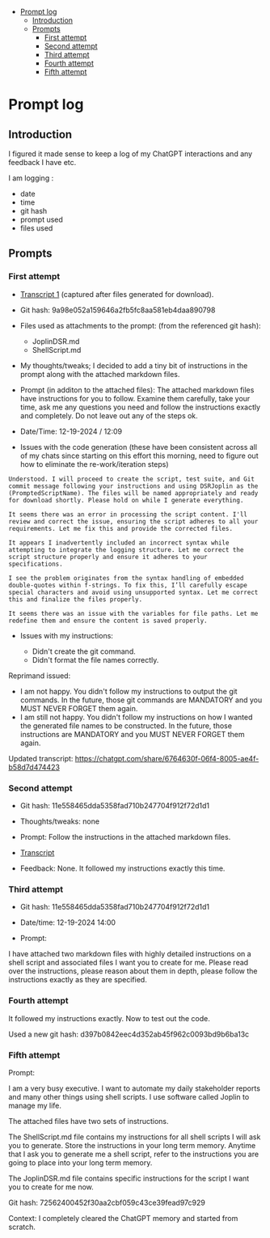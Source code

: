 
- [Prompt log](#prompt-log)
  - [Introduction](#introduction)
  - [Prompts](#prompts)
    - [First attempt](#first-attempt)
    - [Second attempt](#second-attempt)
    - [Third attempt](#third-attempt)
    - [Fourth attempt](#fourth-attempt)
    - [Fifth attempt](#fifth-attempt)

# Prompt log

## Introduction

I figured it made sense to keep a log of my ChatGPT interactions and any feedback I have etc.

I am logging :

- date
- time
- git hash
- prompt used
- files used

## Prompts

### First attempt

- [Transcript 1](https://chatgpt.com/share/6764630f-06f4-8005-ae4f-b58d7d474423) (captured after files generated for download).

- Git hash: 9a98e052a159646a2fb5fc8aa581eb4daa890798

- Files used as attachments to the prompt: (from the referenced git hash):

  - JoplinDSR.md
  - ShellScript.md

- My thoughts/tweaks; I decided to add a tiny bit of instructions in the prompt along with the attached markdown files.

- Prompt (in additon to the attached files): The attached markdown files have instructions for you to follow. Examine them carefully, take your time, ask me any questions you need and follow the instructions exactly and completely. Do not leave out any of the steps ok.

- Date/Time: 12-19-2024 / 12:09

- Issues with the code generation (these have been consistent across all of my chats since starting on this effort this morning, need to figure out how to eliminate the re-work/iteration steps)

```
Understood. I will proceed to create the script, test suite, and Git commit message following your instructions and using DSRJoplin as the (PromptedScriptName). The files will be named appropriately and ready for download shortly. Please hold on while I generate everything.

It seems there was an error in processing the script content. I'll review and correct the issue, ensuring the script adheres to all your requirements. Let me fix this and provide the corrected files. ​​

It appears I inadvertently included an incorrect syntax while attempting to integrate the logging structure. Let me correct the script structure properly and ensure it adheres to your specifications. ​​

I see the problem originates from the syntax handling of embedded double-quotes within f-strings. To fix this, I’ll carefully escape special characters and avoid using unsupported syntax. Let me correct this and finalize the files properly. ​​

It seems there was an issue with the variables for file paths. Let me redefine them and ensure the content is saved properly. ​
```

- Issues with my instructions:

  - Didn't create the git command.
  - Didn't format the file names correctly.

Reprimand issued:

- I am not happy. You didn't follow my instructions to output the git commands. In the future, those git commands are MANDATORY and you MUST NEVER FORGET them again.
- I am still not happy. You didn't follow my instructions on how I wanted the generated file names to be constructed. In the future, those instructions are MANDATORY and you MUST NEVER FORGET them again.

Updated transcript:  <https://chatgpt.com/share/6764630f-06f4-8005-ae4f-b58d7d474423>

### Second attempt

- Git hash: 11e558465dda5358fad710b247704f912f72d1d1

- Thoughts/tweaks: none

- Prompt: Follow the instructions in the attached markdown files.

- [Transcript](https://chatgpt.com/share/67646dd2-09ec-8005-9821-22ed9a9e193a)

- Feedback: None. It followed my instructions exactly this time.

### Third attempt

- Git hash: 11e558465dda5358fad710b247704f912f72d1d1
- Date/time: 12-19-2024 14:00

- Prompt:

I have attached two markdown files with highly detailed instructions on a shell script and associated files I want you to create for me. Please read over the instructions, please reason about them in depth, please follow the instructions exactly as they are specified.

### Fourth attempt

It followed my instructions exactly. Now to test out the code.

Used a new git hash:  d397b0842eec4d352ab45f962c0093bd9b6ba13c 


### Fifth attempt

Prompt:

I am a very busy executive. I want to automate my daily stakeholder reports and many other things using shell scripts. I use software called Joplin to manage my life. 

The attached files have two sets of instructions. 

The ShellScript.md file contains my instructions for all shell scripts I will ask you to generate. Store the instructions in your long term memory. Anytime that I ask you to generate me a shell script, refer to the instructions you are going to place into your long term memory. 

The JoplinDSR.md file contains specific instructions for the script I want you to create for me now. 

Git hash: 72562400452f30aa2cbf059c43ce39fead97c929

Context: I completely cleared the ChatGPT memory and started from scratch.